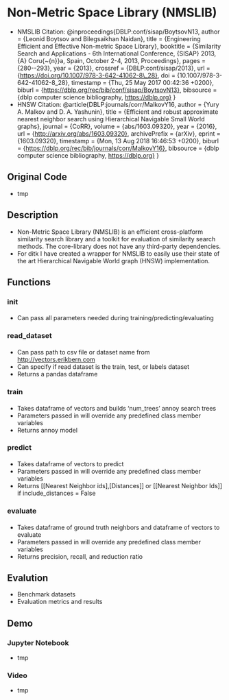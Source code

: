 # Non-Metric Space Library (NMSLIB)
- NMSLIB Citation: 
@inproceedings{DBLP:conf/sisap/BoytsovN13,
  author    = {Leonid Boytsov and
               Bilegsaikhan Naidan},
  title     = {Engineering Efficient and Effective Non-metric Space Library},
  booktitle = {Similarity Search and Applications - 6th International Conference,
               {SISAP} 2013, {A} Coru{\~{n}}a, Spain, October 2-4, 2013, Proceedings},
  pages     = {280--293},
  year      = {2013},
  crossref  = {DBLP:conf/sisap/2013},
  url       = {https://doi.org/10.1007/978-3-642-41062-8\_28},
  doi       = {10.1007/978-3-642-41062-8\_28},
  timestamp = {Thu, 25 May 2017 00:42:36 +0200},
  biburl    = {https://dblp.org/rec/bib/conf/sisap/BoytsovN13},
  bibsource = {dblp computer science bibliography, https://dblp.org}
}
- HNSW Citation: 
@article{DBLP:journals/corr/MalkovY16,
  author    = {Yury A. Malkov and
               D. A. Yashunin},
  title     = {Efficient and robust approximate nearest neighbor search using Hierarchical
               Navigable Small World graphs},
  journal   = {CoRR},
  volume    = {abs/1603.09320},
  year      = {2016},
  url       = {http://arxiv.org/abs/1603.09320},
  archivePrefix = {arXiv},
  eprint    = {1603.09320},
  timestamp = {Mon, 13 Aug 2018 16:46:53 +0200},
  biburl    = {https://dblp.org/rec/bib/journals/corr/MalkovY16},
  bibsource = {dblp computer science bibliography, https://dblp.org}
}

## Original Code
- tmp

## Description
- Non-Metric Space Library (NMSLIB) is an efficient cross-platform similarity search library and a toolkit for evaluation of similarity search methods. The core-library does not have any third-party dependencies.
- For ditk I have created a wrapper for NMSLIB to easily use their state of the art Hierarchical Navigable World graph (HNSW) implementation. 



## Functions 

### __init__
####
- Can pass all parameters needed during training/predicting/evaluating

### read_dataset
####
- Can pass path to csv file or dataset name from http://vectors.erikbern.com
- Can specify if read dataset is the train, test, or labels dataset
- Returns a pandas dataframe 

### train
####
- Takes dataframe of vectors and builds ‘num_trees’ annoy search trees
- Parameters passed in will override any predefined class member variables
- Returns annoy model

### predict
####
- Takes dataframe of vectors to predict
- Parameters passed in will override any predefined class member variables
- Returns [[Nearest Neighbor ids],[Distances]] or [[Nearest Neighbor Ids]] if include_distances = False

### evaluate
####
- Takes dataframe of ground truth neighbors and dataframe of vectors to evaluate
- Parameters passed in will override any predefined class member variables
- Returns precision, recall, and reduction ratio

## Evalution
- Benchmark datasets
- Evaluation metrics and results

## Demo
### Jupyter Notebook
- tmp
### Video
- tmp
